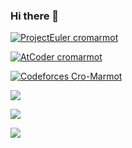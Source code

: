 ### Hi there 👋

[![ProjectEuler cromarmot](https://projecteuler.net/profile/cromarmot.png)](https://projecteuler.net/progress=cromarmot)

[![AtCoder cromarmot](https://py-cromarmot.vercel.app/cp/atcoder/cromarmot.svg)](https://atcoder.jp/users/cromarmot)

<!--https://atrating.baoshuo.dev/rating?username=cromarmot-->

[![Codeforces Cro-Marmot](https://py-cromarmot.vercel.app/cp/codeforces/Cro-Marmot.svg)](https://codeforces.com/profile/Cro-Marmot)

<!--https://crackersamdjam.ca/badges/Codeforces/Cro-Marmot-->

<a href="https://wakatime.com/@Cromarmot"><img src="https://wakatime.com/share/@Cromarmot/9958435e-53b4-4111-a739-951d840198ee.png" /></a>

<a href="https://wakatime.com/@Cromarmot"><img src="https://wakatime.com/share/@Cromarmot/12293e62-6d28-4a07-b10e-6907ac7d9754.png" /></a>

<a href="https://wakatime.com/@Cromarmot"><img src="https://wakatime.com/share/@Cromarmot/78474b13-1305-47ce-b3c7-5b287f82f0a2.png" /></a>

<!--
old url = https://cfrating.ihcr.top/?user=Cro-Marmot

**CroMarmot/CroMarmot** is a ✨ _special_ ✨ repository because its `README.md` (this file) appears on your GitHub profile.

Here are some ideas to get you started:

- 🔭 I’m currently working on ...
- 🌱 I’m currently learning ...
- 👯 I’m looking to collaborate on ...
- 🤔 I’m looking for help with ...
- 💬 Ask me about ...
- 📫 How to reach me: ...
- 😄 Pronouns: ...
- ⚡ Fun fact: ...
-->
